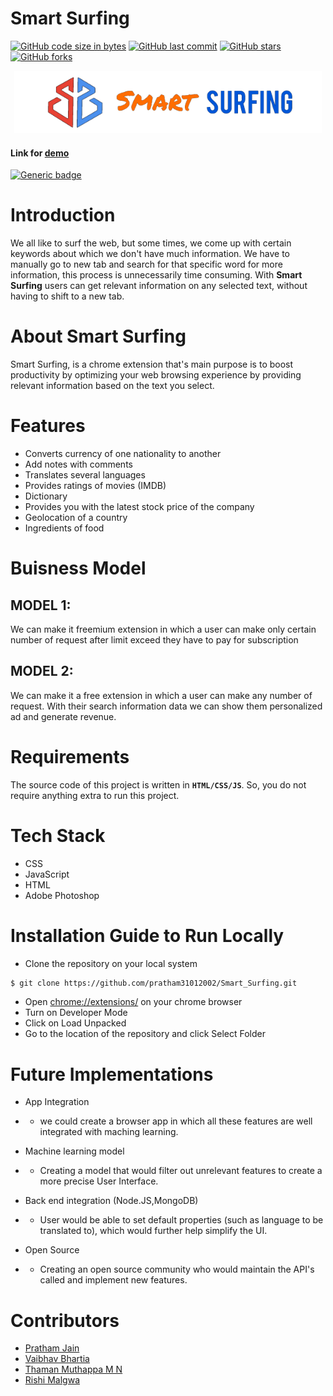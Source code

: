 # Smart Surfing

[![GitHub code size in bytes](https://img.shields.io/github/languages/code-size/pratham31012002/Smart_Surfing?logo=github&style=social)](https://github.com/pratham31012002/) [![GitHub last commit](https://img.shields.io/github/last-commit/pratham31012002/Smart_Surfing?style=social&logo=git)](https://github.com/pratham31012002/) [![GitHub stars](https://img.shields.io/github/stars/pratham31012002/Smart_Surfing?style=social)](https://github.com/pratham31012002/Smart_Surfing/stargazers) [![GitHub forks](https://img.shields.io/github/forks/pratham31012002/Smart_Surfing?style=social&logo=git)](https://github.com/pratham31012002/Smart_Surfing/network)

<p align="center">
  <img src="images/LOGO3.png" height="100px"></img>
</p>

#### Link for [demo](https://drive.google.com/drive/folders/1O4r344jpLkHPgaRsTAsxErdI_8OSG8bp) 
[![Generic badge](https://img.shields.io/badge/view-video-orange)](https://drive.google.com/drive/folders/1O4r344jpLkHPgaRsTAsxErdI_8OSG8bp)

# Introduction
We all like to surf the web, but some times, we come up with certain keywords about which we don't have much information. We have to manually go to new tab and search for that specific word for more information, this process is unnecessarily time consuming.
With **Smart Surfing** users can get relevant information on any selected text, without having to shift to a new tab.

# About Smart Surfing
Smart Surfing, is a chrome extension that's main purpose is to boost productivity by optimizing your web browsing experience by providing relevant information based on the text you select.

# Features
- Converts currency of one nationality to another
- Add notes with comments
- Translates several languages
- Provides ratings of movies (IMDB)
- Dictionary
- Provides you with the latest stock price of the company
- Geolocation of a country
- Ingredients of food

# Buisness Model
## MODEL 1:
We can make it freemium extension in which a user can make only certain number of request after limit exceed they have to pay for subscription

## MODEL 2:
We can make it a free extension in which a user can make any number of request. With their search information data we can show them personalized ad and generate revenue.

# Requirements
The source code of this project is written in **`HTML/CSS/JS`**. So, you do not require anything extra to run this project.

# Tech Stack
- CSS
- JavaScript
- HTML
- Adobe Photoshop

# Installation Guide to Run Locally
- Clone the repository on your local system
```bash
$ git clone https://github.com/pratham31012002/Smart_Surfing.git
```

- Open [chrome://extensions/](https://chrome://extensions/) on your chrome browser
- Turn on Developer Mode
- Click on Load Unpacked
- Go to the location of the repository and click Select Folder

# Future Implementations
- App Integration
- - we could create a browser app in which all these features are well integrated with maching learning.

- Machine learning model
- - Creating a model that would filter out unrelevant features to create a more precise User Interface.

- Back end integration (Node.JS,MongoDB)
- - User would be able to set default properties (such as language to be translated to), which would further help simplify the UI.

- Open Source
- - Creating an open source community who would maintain the API's called and implement new features.

# Contributors
- [Pratham Jain](https://github.com/pratham31012002)
- [Vaibhav Bhartia](https://github.com/VaibhavBha)
- [Thaman Muthappa M N](https://github.com/Thamanmuthappa)
- [Rishi Malgwa](https://github.com/rishimalgwa)
